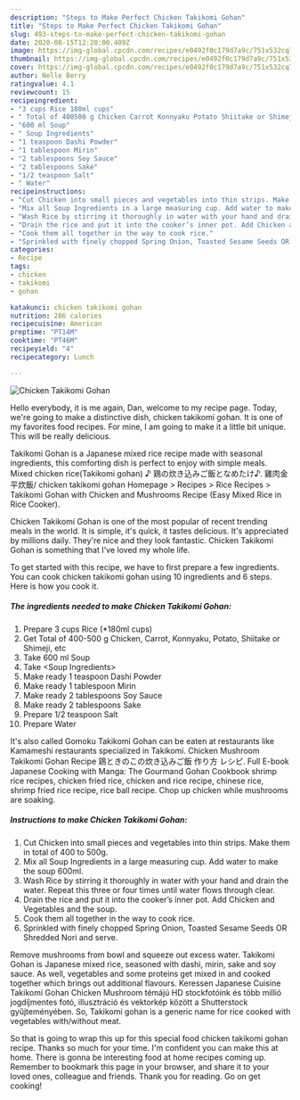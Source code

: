 ```yaml
---
description: "Steps to Make Perfect Chicken Takikomi Gohan"
title: "Steps to Make Perfect Chicken Takikomi Gohan"
slug: 493-steps-to-make-perfect-chicken-takikomi-gohan
date: 2020-08-15T12:28:00.409Z
image: https://img-global.cpcdn.com/recipes/e0492f0c179d7a9c/751x532cq70/chicken-takikomi-gohan-recipe-main-photo.jpg
thumbnail: https://img-global.cpcdn.com/recipes/e0492f0c179d7a9c/751x532cq70/chicken-takikomi-gohan-recipe-main-photo.jpg
cover: https://img-global.cpcdn.com/recipes/e0492f0c179d7a9c/751x532cq70/chicken-takikomi-gohan-recipe-main-photo.jpg
author: Nelle Berry
ratingvalue: 4.1
reviewcount: 15
recipeingredient:
- "3 cups Rice 180ml cups"
- " Total of 400500 g Chicken Carrot Konnyaku Potato Shiitake or Shimeji etc"
- "600 ml Soup"
- " Soup Ingredients"
- "1 teaspoon Dashi Powder"
- "1 tablespoon Mirin"
- "2 tablespoons Soy Sauce"
- "2 tablespoons Sake"
- "1/2 teaspoon Salt"
- " Water"
recipeinstructions:
- "Cut Chicken into small pieces and vegetables into thin strips. Make them in total of 400 to 500g."
- "Mix all Soup Ingredients in a large measuring cup. Add water to make the soup 600ml."
- "Wash Rice by stirring it thoroughly in water with your hand and drain the water. Repeat this three or four times until water flows through clear."
- "Drain the rice and put it into the cooker’s inner pot. Add Chicken and Vegetables and the soup."
- "Cook them all together in the way to cook rice."
- "Sprinkled with finely chopped Spring Onion, Toasted Sesame Seeds OR Shredded Nori and serve."
categories:
- Recipe
tags:
- chicken
- takikomi
- gohan

katakunci: chicken takikomi gohan 
nutrition: 286 calories
recipecuisine: American
preptime: "PT14M"
cooktime: "PT46M"
recipeyield: "4"
recipecategory: Lunch

---
```



![Chicken Takikomi Gohan](https://img-global.cpcdn.com/recipes/e0492f0c179d7a9c/751x532cq70/chicken-takikomi-gohan-recipe-main-photo.jpg)

Hello everybody, it is me again, Dan, welcome to my recipe page. Today, we're going to make a distinctive dish, chicken takikomi gohan. It is one of my favorites food recipes. For mine, I am going to make it a little bit unique. This will be really delicious.

Takikomi Gohan is a Japanese mixed rice recipe made with seasonal ingredients, this comforting dish is perfect to enjoy with simple meals. Mixed chicken rice(Takikomi gohan) ♪ 鶏の炊き込みご飯となめたけ♪. 雞肉金平炊飯/ chicken takikomi gohan Homepage &gt; Recipes &gt; Rice Recipes &gt; Takikomi Gohan with Chicken and Mushrooms Recipe (Easy Mixed Rice in Rice Cooker).

Chicken Takikomi Gohan is one of the most popular of recent trending meals in the world. It is simple, it's quick, it tastes delicious. It's appreciated by millions daily. They're nice and they look fantastic. Chicken Takikomi Gohan is something that I've loved my whole life.


To get started with this recipe, we have to first prepare a few ingredients. You can cook chicken takikomi gohan using 10 ingredients and 6 steps. Here is how you cook it.

<!--inarticleads1-->

##### The ingredients needed to make Chicken Takikomi Gohan:

1. Prepare 3 cups Rice (*180ml cups)
1. Get  Total of 400-500 g Chicken, Carrot, Konnyaku, Potato, Shiitake or Shimeji, etc
1. Take 600 ml Soup
1. Take  &lt;Soup Ingredients&gt;
1. Make ready 1 teaspoon Dashi Powder
1. Make ready 1 tablespoon Mirin
1. Make ready 2 tablespoons Soy Sauce
1. Make ready 2 tablespoons Sake
1. Prepare 1/2 teaspoon Salt
1. Prepare  Water


It&#39;s also called Gomoku Takikomi Gohan can be eaten at restaurants like Kamameshi restaurants specialized in Takikomi. Chicken Mushroom Takikomi Gohan Recipe 鶏ときのこの炊き込みご飯 作り方 レシピ. Full E-book Japanese Cooking with Manga: The Gourmand Gohan Cookbook shrimp rice recipes, chicken fried rice, chicken and rice recipe, chinese rice, shrimp fried rice recipe, rice ball recipe. Chop up chicken while mushrooms are soaking. 

<!--inarticleads2-->

##### Instructions to make Chicken Takikomi Gohan:

1. Cut Chicken into small pieces and vegetables into thin strips. Make them in total of 400 to 500g.
1. Mix all Soup Ingredients in a large measuring cup. Add water to make the soup 600ml.
1. Wash Rice by stirring it thoroughly in water with your hand and drain the water. Repeat this three or four times until water flows through clear.
1. Drain the rice and put it into the cooker’s inner pot. Add Chicken and Vegetables and the soup.
1. Cook them all together in the way to cook rice.
1. Sprinkled with finely chopped Spring Onion, Toasted Sesame Seeds OR Shredded Nori and serve.


Remove mushrooms from bowl and squeeze out excess water. Takikomi Gohan is Japanese mixed rice, seasoned with dashi, mirin, sake and soy sauce. As well, vegetables and some proteins get mixed in and cooked together which brings out additional flavours. Keressen Japanese Cuisine Takikomi Gohan Chicken Mushroom témájú HD stockfotóink és több millió jogdíjmentes fotó, illusztráció és vektorkép között a Shutterstock gyűjteményében. So, Takikomi gohan is a generic name for rice cooked with vegetables with/without meat. 

So that is going to wrap this up for this special food chicken takikomi gohan recipe. Thanks so much for your time. I'm confident you can make this at home. There is gonna be interesting food at home recipes coming up. Remember to bookmark this page in your browser, and share it to your loved ones, colleague and friends. Thank you for reading. Go on get cooking!
